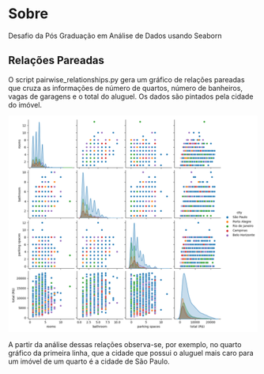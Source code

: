 # Sobre

Desafio da Pós Graduação em Análise de Dados usando Seaborn

## Relações Pareadas

O script pairwise_relationships.py gera um gráfico de relações pareadas que cruza as informações de número de quartos, número de banheiros, vagas de garagens e o total do aluguel. Os dados são pintados pela cidade do imóvel. 

![Relações pareadas](result/pairwise_relationship.png)

A partir da análise dessas relações observa-se, por exemplo, no quarto gráfico da primeira linha, que a cidade que possui o aluguel mais caro para um imóvel de um quarto é a cidade de São Paulo.
